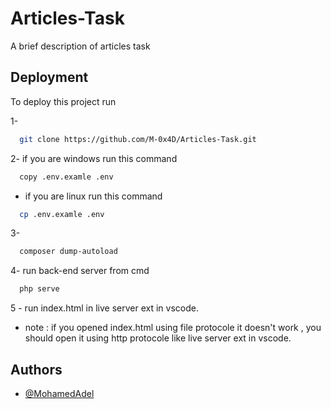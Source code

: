 
# Articles-Task

A brief description of articles task


## Deployment

To deploy this project run

1- 
```bash
  git clone https://github.com/M-0x4D/Articles-Task.git
```
2- if you are windows run this command

```bash
  copy .env.examle .env
```
- if you are linux run this command

```bash
  cp .env.examle .env
```

3-

```bash
  composer dump-autoload
```

4- run back-end server from cmd

```bash
  php serve
```

5 - run index.html in live server ext in vscode.
 - note : if you opened index.html using file protocole it doesn't work , you should open it using http protocole like live server ext in vscode. 
## Authors

- [@MohamedAdel](https://www.github.com/m-0x4d)

